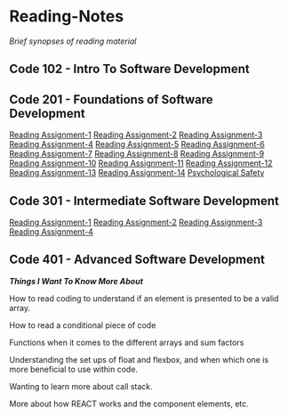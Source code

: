 # Reading-Notes
_Brief synopses of reading material_

## Code 102 - Intro To Software Development

## Code 201 - Foundations of Software Development
[Reading Assignment-1](https://github.com/BiancaChery/Reading-Notes/blob/29ed41ffdd0f98b6d62bf69125acfe47c3ceb1a6/class-01.md)
[Reading Assignment-2](https://github.com/BiancaChery/Reading-Notes/blob/29f4470034327529eb3c7ce752ef7a4b9ac54e5f/class-02.md)
[Reading Assignment-3](https://github.com/BiancaChery/Reading-Notes/blob/ce72ffd1fb6808d6e5202c65e07bf3e932363489/class-03.md)
[Reading Assignment-4](https://github.com/BiancaChery/Reading-Notes/blob/5d0a7617ce99b5890a40e3865d96131a6d9fb2ec/class-04.md)
[Reading Assignment-5](https://github.com/BiancaChery/Reading-Notes/blob/c102f8f77b2126d3d9f9c97c28503782526980fc/class-05.md)
[Reading Assignment-6](https://github.com/BiancaChery/Reading-Notes/blob/5ba6193f1298029eb6f6f9ae932d78a6d0afb1a2/class-06.md)
[Reading Assignment-7](https://github.com/BiancaChery/Reading-Notes/blob/7452ad0bbdd9adc6ee2ff259250b1ec7af3b498d/class-07.md)
[Reading Assignment-8](https://github.com/BiancaChery/Reading-Notes/blob/bbb955929be2f947a8a5d130c406c06de398fe71/class-08.md)
[Reading Assignment-9](https://github.com/BiancaChery/Reading-Notes/blob/c953ac920f15cf2a9f830af637b94ed03958923b/class-09.md)
[Reading Assignment-10](https://github.com/BiancaChery/Reading-Notes/blob/56ec7f65045d6ecbc43f20ae8f0d18d43eff1c73/class-10.md)
[Reading Assignment-11](https://github.com/BiancaChery/Reading-Notes/blob/6ee16c05bd3afc9833f2abd33a993c073272c7c7/class-11.md)
[Reading Assignment-12](https://github.com/BiancaChery/Reading-Notes/blob/6ee16c05bd3afc9833f2abd33a993c073272c7c7/class-12.md)
[Reading Assignment-13](https://github.com/BiancaChery/Reading-Notes/blob/88368a82886b5850fef5940bddafbed198e300de/class-13.md)
[Reading Assignment-14](https://github.com/BiancaChery/Reading-Notes/blob/63b467ac6ff17db644259312f7bba1ce38fb7123/class-14.md)
[Psychological Safety](https://github.com/BiancaChery/Reading-Notes/blob/63b467ac6ff17db644259312f7bba1ce38fb7123/class-14-Psychological-Safety.md)


## Code 301 - Intermediate Software Development
[Reading Assignment-1](https://github.com/BiancaChery/Reading-Notes/blob/2df3d4e5c9c36f24f4bab4f429c4cd89403cf070/301-class-01.md)
[Reading Assignment-2](https://github.com/BiancaChery/Reading-Notes/blob/eefaff80dbecf1278095e2788c481c95fec07278/301-class-02.md)
[Reading Assignment-3](https://github.com/BiancaChery/Reading-Notes/blob/5ea558b8b80de0fa15ca905fa3dffebdd44962ae/301-class-03.md)
[Reading Assignment-4](https://github.com/BiancaChery/Reading-Notes/blob/03bb011cff9160c88b0842fa09e9b76773f4923b/301-class-04.md)

## Code 401 - Advanced Software Development

 ***Things I Want To Know More About***

How to read coding to understand if an element is presented to be a valid array.

How to read a conditional piece of code

Functions when it comes to the different arrays and sum factors

Understanding the set ups of float and flexbox, and when which one is more beneficial to use within code.

Wanting to learn more about call stack.

More about how REACT works and the component elements, etc.
